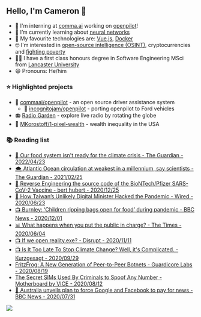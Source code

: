 ## Hello, I'm Cameron 👋

- 🚗 I'm interning at [comma.ai](https://comma.ai) working on [openpilot](https://github.com/commaai/openpilot)!
- 🌱 I’m currently learning about [neural networks](https://nnfs.io/)
- 🧪 My favourite technologies are: [Vue.js](https://vuejs.org/), [Docker](https://docs.docker.com/get-started/#docker-concepts)
- 🤓 I'm interested in [open-source intelligence (OSINT)](https://twitter.com/projectowlosint), cryptocurrencies and [fighting poverty](https://www.bbc.co.uk/news/uk-48354692)
- 🧑‍🎓 I have a first class honours degree in Software Engineering MSci from [Lancaster University](https://lancaster.ac.uk)
- 😄 Pronouns: He/him

<h3>⭐ Highlighted projects</h3>

<ul>
  <li>
    🚗  <a href="https://github.com/commaai/openpilot">commaai/openpilot</a> - an open source driver assistance system
    <ul>
      <li>
        🔵  <a href="https://github.com/incognitojam/openpilot">incognitojam/openpilot</a> - porting openpilot to Ford vehicles
      </li>
    </ul>
  </li>
  <li>
    📻  <a href="http://radio.garden/">Radio Garden</a> - explore live radio by rotating the globe
  </li>
  <li>
    💸  <a href="https://github.com/MKorostoff/1-pixel-wealth">MKorostoff/1-pixel-wealth</a> - wealth inequality in the USA
  </li>
</ul>

<h3>📚 Reading list</h3>

<ul>
  <li>
    <a href="https://www.theguardian.com/food/ng-interactive/2022/apr/14/climate-crisis-food-systems-not-ready-biodiversity">🌾 Our food system isn't ready for the climate crisis - The Guardian - 2022/04/23</a>
  </li>
  <li>
    <a href="https://www.theguardian.com/environment/2021/feb/25/atlantic-ocean-circulation-at-weakest-in-a-millennium-say-scientists">🌨 Atlantic Ocean circulation at weakest in a millennium, say scientists - The Guardian - 2021/02/25</a>
  <li>
    <a href="https://berthub.eu/articles/posts/reverse-engineering-source-code-of-the-biontech-pfizer-vaccine/">💉 Reverse Engineering the source code of the BioNTech/Pfizer SARS-CoV-2 Vaccine - bert hubert - 2020/12/25</a>
  </li>
  <li>
    <a href="https://www.wired.com/story/how-taiwans-unlikely-digital-minister-hacked-the-pandemic/">📌 How Taiwan’s Unlikely Digital Minister Hacked the Pandemic - Wired - 2020/06/23</a>
  </li>
  <li>
    <a href="https://www.bbc.co.uk/news/av/uk-55133081">📺 Burnley: ‘Children ripping bags open for food’ during pandemic - BBC News - 2020/12/01</a>
  </li>
  <li>
    <a href="https://www.thetimes.co.uk/article/what-happens-when-you-put-the-public-in-charge-fl2qn2b7p">📊 What happens when you put the public in charge? - The Times - 2020/06/04</a>
  </li>
  <li>
    <a href="https://www.youtube.com/watch?v=vM_SAq0RoII">📺 If we open reality.exe? - Disrupt - 2020/11/11</a>
  </li>
  <li>
    <a href="https://www.youtube.com/watch?v=wbR-5mHI6bo">📺 Is It Too Late To Stop Climate Change? Well, it's Complicated. - Kurzgesagt - 2020/09/29</a>
  </li>
  <li>
    <a href="https://www.guardicore.com/2020/08/fritzfrog-p2p-botnet-infects-ssh-servers/">FritzFrog: A New Generation of Peer-to-Peer Botnets - Guardicore Labs - 2020/08/19</a>
  </li>
  <li>
    <a href="https://www.vice.com/en_us/article/n7w9pw/russian-sims-encrypted">The Secret SIMs Used By Criminals to Spoof Any Number - Motherboard by VICE - 2020/08/12</a>
  </li>
  <li>
    <a href="https://www.bbc.co.uk/news/world-australia-53604477">📰 Australia unveils plan to force Google and Facebook to pay for news - BBC News - 2020/07/31</a>
  </li>
</ul>

<a href="https://github.com/anuraghazra/github-readme-stats" title="GitHub Statistics"><img src="https://github-readme-stats.vercel.app/api?username=incognitojam&count_private=true&bg_color=30,e96443,904e95&title_color=fff&text_color=fff" /></a>
